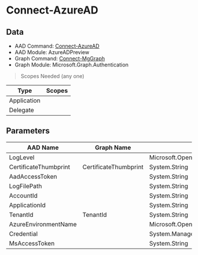 # Connect-AzureAD

> 

## Data

+ AAD Command: [Connect-AzureAD](https://docs.microsoft.com/en-us/powershell/module/AzureADPreview/Connect-AzureAD)
+ AAD Module: AzureADPreview
+ Graph Command: [Connect-MgGraph](https://docs.microsoft.com/en-us/powershell/module/Microsoft.Graph.Authentication/Connect-MgGraph)
+ Graph Module: Microsoft.Graph.Authentication

> Scopes Needed (any one)

|Type|Scopes|
|---|---|
|Application||
|Delegate||

## Parameters

|AAD Name|Graph Name|AAD Type|Graph Type|Infos|
|---|---|---|---|---|
|LogLevel||Microsoft.Open.Azure.AD.CommonLibrary.LogLevel|||
|CertificateThumbprint|CertificateThumbprint|System.String|System.String||
|AadAccessToken||System.String|||
|LogFilePath||System.String|||
|AccountId||System.String|||
|ApplicationId||System.String|||
|TenantId|TenantId|System.String|System.String||
|AzureEnvironmentName||Microsoft.Open.Azure.AD.CommonLibrary.AzureEnvironment+EnvironmentName|||
|Credential||System.Management.Automation.PSCredential|||
|MsAccessToken||System.String|||

